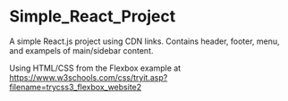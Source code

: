 # Simple_React_Project
A simple React.js project using CDN links. Contains header, footer, menu, and exampels of main/sidebar content.

Using HTML/CSS from the Flexbox example at https://www.w3schools.com/css/tryit.asp?filename=trycss3_flexbox_website2
